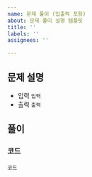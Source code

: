 ```yaml
---
name: 문제 풀이 (입출력 포함)
about: 문제 풀이 설명 템플릿
title: ''
labels: ''
assignees: ''

---
```


## 문제 설명

* 입력
```입력```
* 출력
```출력```
## 풀이

### 코드

```
코드
```
